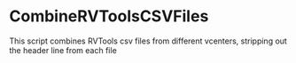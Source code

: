 # CombineRVToolsCSVFiles
This script combines RVTools csv files from different vcenters, stripping out the header line from each file
